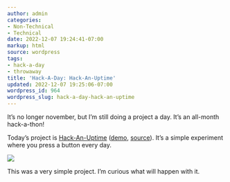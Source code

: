 ```yaml
---
author: admin
categories:
- Non-Technical
- Technical
date: 2022-12-07 19:24:41-07:00
markup: html
source: wordpress
tags:
- hack-a-day
- throwaway
title: 'Hack-A-Day: Hack-An-Uptime'
updated: 2022-12-07 19:25:06-07:00
wordpress_id: 964
wordpress_slug: hack-a-day-hack-an-uptime
---
```

It’s no longer november, but I’m still doing a project a day. It’s an all-month hack-a-thon!

Today’s project is [Hack-An-Uptime](https://tilde.za3k.com/hackaday/uptime/) ([demo](https://tilde.za3k.com/hackaday/uptime/), [source](https://github.com/za3k/day34_uptime)). It’s a simple experiment where you press a button every day.

[![](https://blog.za3k.com/wp-content/uploads/2022/12/screenshot-2.png)](https://tilde.za3k.com/hackaday/uptime/)

This was a very simple project. I’m curious what will happen with it.
